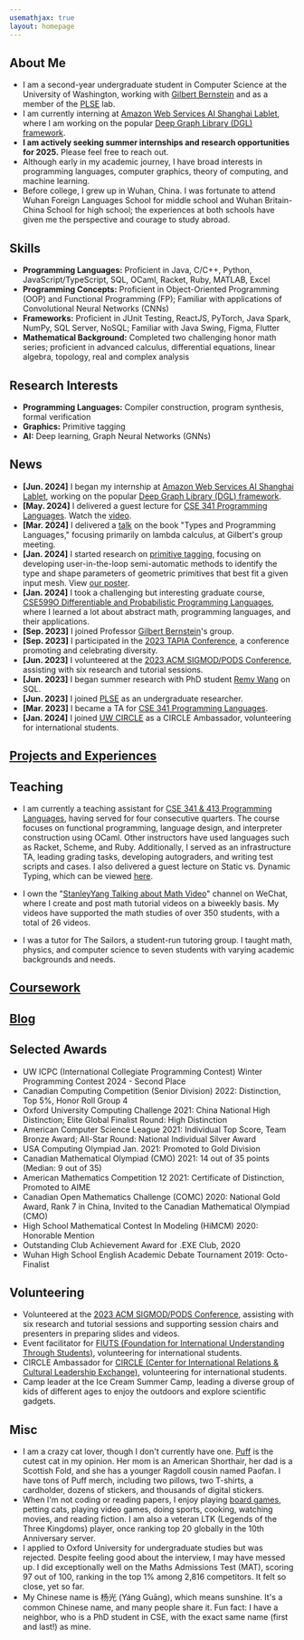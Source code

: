 ```yaml
---
usemathjax: true
layout: homepage
---
```


## About Me

- I am a second-year undergraduate student in Computer Science at the University of Washington, working with [Gilbert Bernstein](https://gilbertbernstein.com/) and as a member of the [PLSE](https://uwplse.org/) lab.
- I am currently interning at [Amazon Web Services AI Shanghai Lablet](https://www.amazonaws.cn/en/ailab/), where I am working on the popular [Deep Graph Library (DGL) framework](https://dgl.ai/).
- **I am actively seeking summer internships and research opportunities for 2025.** Please feel free to reach out.
- Although early in my academic journey, I have broad interests in programming languages, computer graphics, theory of computing, and machine learning.
- Before college, I grew up in Wuhan, China. I was fortunate to attend Wuhan Foreign Languages School for middle school and Wuhan Britain-China School for high school; the experiences at both schools have given me the perspective and courage to study abroad.


## Skills
- **Programming Languages:** Proficient in Java, C/C++, Python, JavaScript/TypeScript, SQL, OCaml, Racket, Ruby, MATLAB, Excel
- **Programming Concepts:** Proficient in Object-Oriented Programming (OOP) and Functional Programming (FP); Familiar with applications of Convolutional Neural Networks (CNNs)
- **Frameworks:** Proficient in JUnit Testing, ReactJS, PyTorch, Java Spark, NumPy, SQL Server, NoSQL; Familiar with Java Swing, Figma, Flutter
- **Mathematical Background:** Completed two challenging honor math series; proficient in advanced calculus, differential equations, linear algebra, topology, real and complex analysis

## Research Interests

- **Programming Languages:** Compiler construction, program synthesis, formal verification
- **Graphics:** Primitive tagging
- **AI:** Deep learning, Graph Neural Networks (GNNs)



## News

- **[Jun. 2024]** I began my internship at [Amazon Web Services AI Shanghai Lablet](https://www.amazonaws.cn/en/ailab/), working on the popular [Deep Graph Library (DGL) framework](https://dgl.ai/).
- **[May. 2024]** I delivered a guest lecture for [CSE 341 Programming Languages](https://cse.uw.edu/341). Watch the [video](https://www.youtube.com/watch?v=gbGIDZzfK5U&ab_channel=StanleyYang).
- **[Mar. 2024]** I delivered a [talk](https://docs.google.com/presentation/d/1qw4cOTER2YeKbXWPA6SqvH9P09cqBvSVxHwwWD8vqMQ/edit?usp=sharing) on the book "Types and Programming Languages," focusing primarily on lambda calculus, at Gilbert's group meeting.
- **[Jan. 2024]** I started research on [primitive tagging](https://github.com/merlinyx/primtag), focusing on developing user-in-the-loop semi-automatic methods to identify the type and shape parameters of geometric primitives that best fit a given input mesh. View [our poster](https://github.com/merlinyx/primtag/blob/main/poster.png).
- **[Jan. 2024]** I took a challenging but interesting graduate course, [CSE599O Differentiable and Probabilistic Programming Languages](https://sites.google.com/cs.washington.edu/cse-599o-dppl), where I learned a lot about abstract math, programming languages, and their applications.
- **[Sep. 2023]** I joined Professor [Gilbert Bernstein](https://gilbertbernstein.com/)'s group.
- **[Sep. 2023]** I participated in the [2023 TAPIA Conference](https://tapiaconference.cmd-it.org/), a conference promoting and celebrating diversity.
- **[Jun. 2023]** I volunteered at the [2023 ACM SIGMOD/PODS Conference](https://2023.sigmod.org/), assisting with six research and tutorial sessions.
- **[Jun. 2023]** I began summer research with PhD student [Remy Wang](https://remy.wang/) on SQL.
- **[Jun. 2023]** I joined [PLSE](https://uwplse.org/) as an undergraduate researcher.
- **[Mar. 2023]** I became a TA for [CSE 341 Programming Languages](https://cse.uw.edu/341).
- **[Jan. 2024]** I joined [UW CIRCLE](https://www.washington.edu/circle/) as a CIRCLE Ambassador, volunteering for international students.



## [Projects and Experiences](projects.html)




## Teaching

- I am currently a teaching assistant for [CSE 341 & 413 Programming Languages](https://cse.uw.edu/341), having served for four consecutive quarters. The course focuses on functional programming, language design, and interpreter construction using OCaml. Other instructors have used languages such as Racket, Scheme, and Ruby. Additionally, I served as an infrastructure TA, leading grading tasks, developing autograders, and writing test scripts and cases. I also delivered a guest lecture on Static vs. Dynamic Typing, which can be viewed [here](https://www.youtube.com/watch?v=gbGIDZzfK5U&ab_channel=StanleyYang). 

- I own the "[StanleyYang Talking about Math Video](https://weixin.qq.com/r/lx1cWa3EPmVCKOk6b0gT)" channel on WeChat, where I create and post math tutorial videos on a biweekly basis. My videos have supported the math studies of over 350 students, with a total of 26 videos.

- I was a tutor for The Sailors, a student-run tutoring group. I taught math, physics, and computer science to seven students with varying academic backgrounds and needs.



## [Coursework](courses.html)

## [Blog](blog)

## Selected Awards

- UW ICPC (International Collegiate Programming Contest) Winter Programming Contest 2024 - Second Place
- Canadian Computing Competition (Senior Division) 2022: Distinction, Top 5%, Honor Roll Group 4
- Oxford University Computing Challenge 2021: China National High Distinction; Elite Global Finalist Round: High Distinction
- American Computer Science League 2021: Individual Top Score, Team Bronze Award; All-Star Round: National Individual Silver Award
- USA Computing Olympiad Jan. 2021: Promoted to Gold Division
- Canadian Mathematical Olympiad (CMO) 2021: 14 out of 35 points (Median: 9 out of 35)
- American Mathematics Competition 12 2021: Certificate of Distinction, Promoted to AIME
- Canadian Open Mathematics Challenge (COMC) 2020: National Gold Award, Rank 7 in China, Invited to the Canadian Mathematical Olympiad (CMO)
- High School Mathematical Contest In Modeling (HiMCM) 2020: Honorable Mention
- Outstanding Club Achievement Award for .EXE Club, 2020
- Wuhan High School English Academic Debate Tournament 2019: Octo-Finalist


## Volunteering 
- Volunteered at the [2023 ACM SIGMOD/PODS Conference](https://2023.sigmod.org/), assisting with six research and tutorial sessions and supporting session chairs and presenters in preparing slides and videos.
- Event facilitator for [FIUTS (Foundation for International Understanding Through Students)](https://www.fiuts.org/), volunteering for international students.
- CIRCLE Ambassador for [CIRCLE (Center for International Relations & Cultural Leadership Exchange)](https://www.washington.edu/circle/), volunteering for international students.
- Camp leader at the Ice Cream Summer Camp, leading a diverse group of kids of different ages to enjoy the outdoors and explore scientific gadgets.


## Misc
- I am a crazy cat lover, though I don't currently have one. [Puff](https://space.bilibili.com/298946431) is the cutest cat in my opinion. Her mom is an American Shorthair, her dad is a Scottish Fold, and she has a younger Ragdoll cousin named Paofan. I have tons of Puff merch, including two pillows, two T-shirts, a cardholder, dozens of stickers, and thousands of digital stickers.
- When I'm not coding or reading papers, I enjoy playing [board games](https://bloodontheclocktower.com/), petting cats, playing video games, doing sports, cooking, watching movies, and reading fiction. I am also a veteran LTK (Legends of the Three Kingdoms) player, once ranking top 20 globally in the 10th Anniversary server.
- I applied to Oxford University for undergraduate studies but was rejected. Despite feeling good about the interview, I may have messed up. I did exceptionally well on the Maths Admissions Test (MAT), scoring 97 out of 100, ranking in the top 1% among 2,816 competitors. It felt so close, yet so far.
- My Chinese name is 杨光 (Yáng Guāng), which means sunshine. It's a common Chinese name, and many people share it. Fun fact: I have a neighbor, who is a PhD student in CSE, with the exact same name (first and last!) as mine.